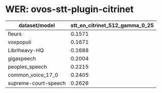 
# WER: ovos-stt-plugin-citrinet
|dataset/model|stt_en_citrinet_512_gamma_0_25|
|-|-|
| fleurs | 0.1571 |
| voxpopuli | 0.1671 |
| Libriheavy-HQ | 0.1688 |
| gigaspeech | 0.2004 |
| peoples_speech | 0.2215 |
| common_voice_17_0 | 0.2405 |
| supreme-court-speech | 0.2626 |